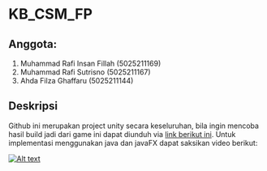 # KB_CSM_FP
## Anggota:
1. Muhammad Rafi Insan Fillah (5025211169)
2. Muhammad Rafi Sutrisno (5025211167)
3. Ahda Filza Ghaffaru (5025211144)

## Deskripsi
Github ini merupakan project unity secara keseluruhan, bila ingin mencoba hasil build jadi dari game ini dapat diunduh via <a href="https://drive.google.com/file/d/1iO7md7TgOLd5sBkznxPYMn2V0yFqizev/view?usp=sharing"> link berikut ini</a>. Untuk implementasi menggunakan java dan javaFX dapat saksikan video berikut:

[![Alt text](https://img.youtube.com/vi/Bvw8PvzQctc/0.jpg)](https://www.youtube.com/watch?v=Bvw8PvzQctc)

